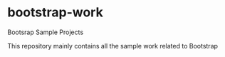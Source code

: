 # bootstrap-work
Bootsrap Sample Projects

This repository mainly contains all the sample work related to Bootstrap
